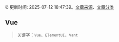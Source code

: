 :alarm_clock: 更新时间: 2025-07-12 18:47:39。[文章来源](/README.md)、[文章分类](/TAGS.md)

## Vue


> 关键字：`Vue`、`ElementUI`、`Vant`



